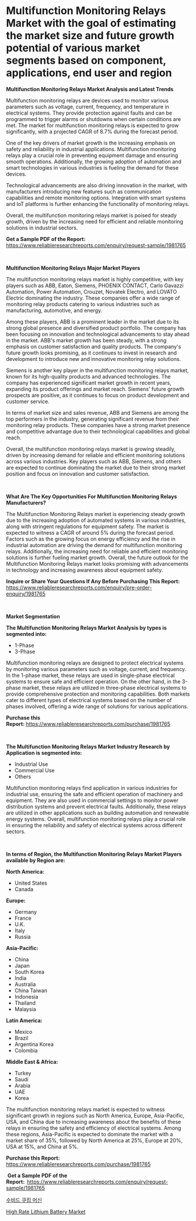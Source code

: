 <p><h1>Multifunction Monitoring Relays Market with the goal of estimating the market size and future growth potential of various market segments based on component, applications, end user and region</h1></p><p><strong>Multifunction Monitoring Relays Market Analysis and Latest Trends</strong></p>
<p><p>Multifunction monitoring relays are devices used to monitor various parameters such as voltage, current, frequency, and temperature in electrical systems. They provide protection against faults and can be programmed to trigger alarms or shutdowns when certain conditions are met. The market for multifunction monitoring relays is expected to grow significantly, with a projected CAGR of 8.7% during the forecast period.</p><p>One of the key drivers of market growth is the increasing emphasis on safety and reliability in industrial applications. Multifunction monitoring relays play a crucial role in preventing equipment damage and ensuring smooth operations. Additionally, the growing adoption of automation and smart technologies in various industries is fueling the demand for these devices.</p><p>Technological advancements are also driving innovation in the market, with manufacturers introducing new features such as communication capabilities and remote monitoring options. Integration with smart systems and IoT platforms is further enhancing the functionality of monitoring relays.</p><p>Overall, the multifunction monitoring relays market is poised for steady growth, driven by the increasing need for efficient and reliable monitoring solutions in industrial sectors.</p></p>
<p><strong>Get a Sample PDF of the Report:&nbsp;</strong> <a href="https://www.reliableresearchreports.com/enquiry/request-sample/1981765">https://www.reliableresearchreports.com/enquiry/request-sample/1981765</a></p>
<p>&nbsp;</p>
<p><strong>Multifunction Monitoring Relays Major Market Players</strong></p>
<p><p>The multifunction monitoring relays market is highly competitive, with key players such as ABB, Eaton, Siemens, PHOENIX CONTACT, Carlo Gavazzi Automation, Power Automation, Crouzet, Novatek Electro, and LOVATO Electric dominating the industry. These companies offer a wide range of monitoring relay products catering to various industries such as manufacturing, automotive, and energy.</p><p>Among these players, ABB is a prominent leader in the market due to its strong global presence and diversified product portfolio. The company has been focusing on innovation and technological advancements to stay ahead in the market. ABB's market growth has been steady, with a strong emphasis on customer satisfaction and quality products. The company's future growth looks promising, as it continues to invest in research and development to introduce new and innovative monitoring relay solutions.</p><p>Siemens is another key player in the multifunction monitoring relays market, known for its high-quality products and advanced technologies. The company has experienced significant market growth in recent years, expanding its product offerings and market reach. Siemens' future growth prospects are positive, as it continues to focus on product development and customer service.</p><p>In terms of market size and sales revenue, ABB and Siemens are among the top performers in the industry, generating significant revenue from their monitoring relay products. These companies have a strong market presence and competitive advantage due to their technological capabilities and global reach.</p><p>Overall, the multifunction monitoring relays market is growing steadily, driven by increasing demand for reliable and efficient monitoring solutions across various industries. Key players such as ABB, Siemens, and others are expected to continue dominating the market due to their strong market position and focus on innovation and customer satisfaction.</p></p>
<p>&nbsp;</p>
<p><strong>What Are The Key Opportunities For Multifunction Monitoring Relays Manufacturers?</strong></p>
<p><p>The Multifunction Monitoring Relays market is experiencing steady growth due to the increasing adoption of automated systems in various industries, along with stringent regulations for equipment safety. The market is expected to witness a CAGR of around 5% during the forecast period. Factors such as the growing focus on energy efficiency and the rise in industrial automation are driving the demand for multifunction monitoring relays. Additionally, the increasing need for reliable and efficient monitoring solutions is further fueling market growth. Overall, the future outlook for the Multifunction Monitoring Relays market looks promising with advancements in technology and increasing awareness about equipment safety.</p></p>
<p><strong>Inquire or Share Your Questions If Any Before Purchasing This Report:</strong> <a href="https://www.reliableresearchreports.com/enquiry/pre-order-enquiry/1981765">https://www.reliableresearchreports.com/enquiry/pre-order-enquiry/1981765</a></p>
<p>&nbsp;</p>
<p><strong>Market Segmentation</strong></p>
<p><strong>The Multifunction Monitoring Relays Market Analysis by types is segmented into:</strong></p>
<p><ul><li>1-Phase</li><li>3-Phase</li></ul></p>
<p><p>Multifunction monitoring relays are designed to protect electrical systems by monitoring various parameters such as voltage, current, and frequency. In the 1-phase market, these relays are used in single-phase electrical systems to ensure safe and efficient operation. On the other hand, in the 3-phase market, these relays are utilized in three-phase electrical systems to provide comprehensive protection and monitoring capabilities. Both markets cater to different types of electrical systems based on the number of phases involved, offering a wide range of solutions for various applications.</p></p>
<p><strong>Purchase this Report:&nbsp;</strong><a href="https://www.reliableresearchreports.com/purchase/1981765">https://www.reliableresearchreports.com/purchase/1981765</a></p>
<p>&nbsp;</p>
<p><strong>The Multifunction Monitoring Relays Market Industry Research by Application is segmented into:</strong></p>
<p><ul><li>Industrial Use</li><li>Commercial Use</li><li>Others</li></ul></p>
<p><p>Multifunction monitoring relays find application in various industries for industrial use, ensuring the safe and efficient operation of machinery and equipment. They are also used in commercial settings to monitor power distribution systems and prevent electrical faults. Additionally, these relays are utilized in other applications such as building automation and renewable energy systems. Overall, multifunction monitoring relays play a crucial role in ensuring the reliability and safety of electrical systems across different sectors.</p></p>
<p>&nbsp;</p>
<p><strong>In terms of Region, the Multifunction Monitoring Relays Market Players available by Region are:</strong></p>
<p>
    <p> <strong> North America: </strong>
        <ul>
            <li>United States</li>
            <li>Canada</li>
        </ul>
        </p> 
    <p> <strong> Europe: </strong>
        <ul>
            <li>Germany</li>
            <li>France</li>
            <li>U.K.</li>
            <li>Italy</li>
            <li>Russia</li>
        </ul>
        </p> 
    <p> <strong> Asia-Pacific: </strong>
        <ul>
            <li>China</li>
            <li>Japan</li>
            <li>South Korea</li>
            <li>India</li>
            <li>Australia</li>
            <li>China Taiwan</li>
            <li>Indonesia</li>
            <li>Thailand</li>
            <li>Malaysia</li>
        </ul>
        </p> 
    <p> <strong> Latin America: </strong>
        <ul>
            <li>Mexico</li>
            <li>Brazil</li>
            <li>Argentina Korea</li>
            <li>Colombia</li>
        </ul>
        </p> 
    <p> <strong> Middle East & Africa: </strong>
        <ul>
            <li>Turkey</li>
            <li>Saudi</li>
            <li>Arabia</li>
            <li>UAE</li>
            <li>Korea</li>
        </ul>
    </p>
    </p>
<p><p>The multifunction monitoring relays market is expected to witness significant growth in regions such as North America, Europe, Asia-Pacific, USA, and China due to increasing awareness about the benefits of these relays in ensuring the safety and efficiency of electrical systems. Among these regions, Asia-Pacific is expected to dominate the market with a market share of 35%, followed by North America at 25%, Europe at 20%, USA at 15%, and China at 5%.</p></p>
<p><strong>Purchase this Report: </strong><a href="https://www.reliableresearchreports.com/purchase/1981765">https://www.reliableresearchreports.com/purchase/1981765</a></p>
<p>&nbsp;<strong>Get a Sample PDF of the Report:&nbsp;&nbsp;</strong><a href="https://www.reliableresearchreports.com/enquiry/request-sample/1981765">https://www.reliableresearchreports.com/enquiry/request-sample/1981765</a></p>
<p><strong></strong></p>
<p><p><a href="https://github.com/rsg307664904/Market-Research-Report-List-1/blob/main/597124515897.md">수비드 쿠킹 머신</a></p><p><a href="https://github.com/AKSHATREPORTPRIME/Market-Research-Report-List-4/blob/main/high-rate-lithium-battery-market.md">High Rate Lithium Battery Market</a></p></p>